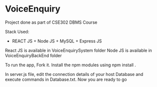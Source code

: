 # VoiceEnquiry

Project done as part of CSE302 DBMS Course

Stack Used:
* REACT JS + Node JS + MySQL + Express JS

React JS is available in VoiceEnquirySystem folder
Node JS is available in VoiceEnquiryBackEnd folder

To run the app,
 Fork it. Install the npm modules using npm install . 
 
 
In server.js file, edit the connection details of your host Database and execute commands in Database.txt. Now you are ready to go
